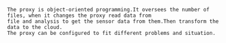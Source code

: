     The proxy is object-oriented programming.It oversees the number of files, when it changes the proxy read data from
    file and analysis to get the sensor data from them.Then transform the data to the cloud.
    The proxy can be configured to fit different problems and situation.
    
